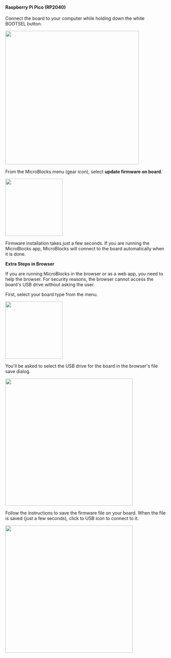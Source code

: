 #### Raspberry Pi Pico (RP2040)

Connect the board to your computer while holding down the white BOOTSEL button.

<img src="assets/img/md/get-started/rp2040-bootsel.jpg" width="420">

From the MicroBlocks menu (gear icon), select **update firmware on board**.

<img src="assets/img/md/get-started/update-firmware-menu.png" width="180">

Firmware installation takes just a few seconds.
If you are running the MicroBlocks app, MicroBlocks will connect to the board automatically
when it is done.

**Extra Steps in Browser**

If you are running MicroBlocks in the browser or as a web app, you need to help the browser.
For security reasons, the browser cannot access the board's USB drive without asking the user.

First, select your board type from the menu.

<img src="assets/img/md/get-started/select-rp2040.png" width="180">

You'll be asked to select the USB drive for the board in the browser's file save dialog.

<img src="assets/img/md/get-started/firmware-install-instructions-rp2040.png" width="400">

Follow the instructions to save the firmware file on your board.
When the file is saved (just a few seconds), click to USB icon to connect to it.

<img src="assets/img/md/get-started/firware-install-finished-rp2040.png" width="400">
